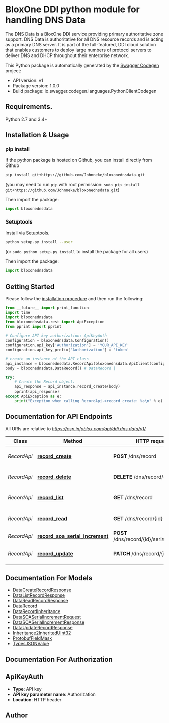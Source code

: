 # BloxOne DDI python module for handling DNS Data
The DNS Data is a BloxOne DDI service providing primary authoritative zone support. DNS Data is authoritative for all DNS resource records and is acting as a primary DNS server. It is part of the full-featured, DDI cloud solution that enables customers to deploy large numbers of protocol servers to deliver DNS and DHCP throughout their enterprise network.  

This Python package is automatically generated by the [Swagger Codegen](https://github.com/swagger-api/swagger-codegen) project:

- API version: v1
- Package version: 1.0.0
- Build package: io.swagger.codegen.languages.PythonClientCodegen

## Requirements.

Python 2.7 and 3.4+

## Installation & Usage
### pip install

If the python package is hosted on Github, you can install directly from Github

```sh
pip install git+https://github.com/Johnneke/bloxonednsdata.git
```
(you may need to run `pip` with root permission: `sudo pip install git+https://github.com/Johnneke/bloxonednsdata.git`)

Then import the package:
```python
import bloxonednsdata 
```

### Setuptools

Install via [Setuptools](http://pypi.python.org/pypi/setuptools).

```sh
python setup.py install --user
```
(or `sudo python setup.py install` to install the package for all users)

Then import the package:
```python
import bloxonednsdata
```

## Getting Started

Please follow the [installation procedure](#installation--usage) and then run the following:

```python
from __future__ import print_function
import time
import bloxonednsdata
from bloxonednsdata.rest import ApiException
from pprint import pprint

# Configure API key authorization: ApiKeyAuth
configuration = bloxonednsdata.Configuration()
configuration.api_key['Authorization'] = 'YOUR_API_KEY'
configuration.api_key_prefix['Authorization'] = 'token'

# create an instance of the API class
api_instance = bloxonednsdata.RecordApi(bloxonednsdata.ApiClient(configuration))
body = bloxonednsdata.DataRecord() # DataRecord | 

try:
    # Create the Record object.
    api_response = api_instance.record_create(body)
    pprint(api_response)
except ApiException as e:
    print("Exception when calling RecordApi->record_create: %s\n" % e)

```

## Documentation for API Endpoints

All URIs are relative to *https://csp.infoblox.com/api/ddi.dns.data/v1/*

Class | Method | HTTP request | Description
------------ | ------------- | ------------- | -------------
*RecordApi* | [**record_create**](docs/RecordApi.md#record_create) | **POST** /dns/record | Create the Record object.
*RecordApi* | [**record_delete**](docs/RecordApi.md#record_delete) | **DELETE** /dns/record/{id} | Delete the Record object.
*RecordApi* | [**record_list**](docs/RecordApi.md#record_list) | **GET** /dns/record | List the Record objects.
*RecordApi* | [**record_read**](docs/RecordApi.md#record_read) | **GET** /dns/record/{id} | Read the Record object.
*RecordApi* | [**record_soa_serial_increment**](docs/RecordApi.md#record_soa_serial_increment) | **POST** /dns/record/{id}/serial_increment | SOA serial increment
*RecordApi* | [**record_update**](docs/RecordApi.md#record_update) | **PATCH** /dns/record/{id} | Update the Record object.


## Documentation For Models

 - [DataCreateRecordResponse](docs/DataCreateRecordResponse.md)
 - [DataListRecordResponse](docs/DataListRecordResponse.md)
 - [DataReadRecordResponse](docs/DataReadRecordResponse.md)
 - [DataRecord](docs/DataRecord.md)
 - [DataRecordInheritance](docs/DataRecordInheritance.md)
 - [DataSOASerialIncrementRequest](docs/DataSOASerialIncrementRequest.md)
 - [DataSOASerialIncrementResponse](docs/DataSOASerialIncrementResponse.md)
 - [DataUpdateRecordResponse](docs/DataUpdateRecordResponse.md)
 - [Inheritance2InheritedUInt32](docs/Inheritance2InheritedUInt32.md)
 - [ProtobufFieldMask](docs/ProtobufFieldMask.md)
 - [TypesJSONValue](docs/TypesJSONValue.md)


## Documentation For Authorization


## ApiKeyAuth

- **Type**: API key
- **API key parameter name**: Authorization
- **Location**: HTTP header


## Author



